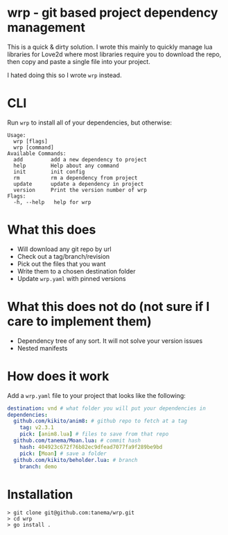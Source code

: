 # wrp - git based project dependency management
This is a quick & dirty solution. I wrote this mainly to quickly manage lua
libraries for Love2d where most libraries require you to download the repo,
then copy and paste a single file into your project.

I hated doing this so I wrote `wrp` instead.

# CLI

Run `wrp` to install all of your dependencies, but otherwise:

```
Usage:
  wrp [flags]
  wrp [command]
Available Commands:
  add         add a new dependency to project
  help        Help about any command
  init        init config
  rm          rm a dependency from project
  update      update a dependency in project
  version     Print the version number of wrp
Flags:
  -h, --help   help for wrp
```

# What this does
- Will download any git repo by url
- Check out a tag/branch/revision
- Pick out the files that you want
- Write them to a chosen destination folder
- Update `wrp.yaml` with pinned versions

# What this does not do (not sure if I care to implement them)
- Dependency tree of any sort. It will not solve your version issues
- Nested manifests

# How does it work

Add a `wrp.yaml` file to your project that looks like the following:

```yaml
destination: vnd # what folder you will put your dependencies in
dependencies:
  github.com/kikito/anim8: # github repo to fetch at a tag
    tag: v2.3.1
    pick: [anim8.lua] # files to save from that repo
  github.com/tanema/Moan.lua: # commit hash
    hash: 404923c672f76b82ec9dfead7077fa9f289be9bd
    pick: [Moan] # save a folder
  github.com/kikito/beholder.lua: # branch
    branch: demo
```

# Installation

```
> git clone git@github.com:tanema/wrp.git
> cd wrp
> go install .
```

